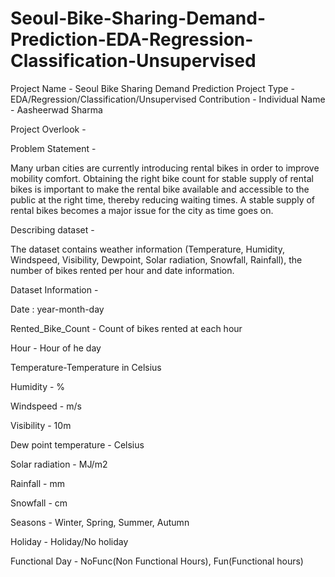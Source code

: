 # Seoul-Bike-Sharing-Demand-Prediction-EDA-Regression-Classification-Unsupervised
Project Name - Seoul Bike Sharing Demand Prediction
Project Type - EDA/Regression/Classification/Unsupervised
Contribution - Individual
Name - Aasheerwad Sharma

Project Overlook -

Problem Statement -

Many urban cities are currently introducing rental bikes in order to improve mobility comfort. Obtaining the right bike count for stable supply of rental bikes is important to make the rental bike available and accessible to the public at the right time, thereby reducing waiting times. A stable supply of rental bikes becomes a major issue for the city as time goes on.

Describing dataset -

The dataset contains weather information (Temperature, Humidity, Windspeed, Visibility, Dewpoint, Solar radiation, Snowfall, Rainfall), the number of bikes rented per hour and date information.

Dataset Information -

Date : year-month-day

Rented_Bike_Count - Count of bikes rented at each hour

Hour - Hour of he day

Temperature-Temperature in Celsius

Humidity - %

Windspeed - m/s

Visibility - 10m

Dew point temperature - Celsius

Solar radiation - MJ/m2

Rainfall - mm

Snowfall - cm

Seasons - Winter, Spring, Summer, Autumn

Holiday - Holiday/No holiday

Functional Day - NoFunc(Non Functional Hours), Fun(Functional hours)


